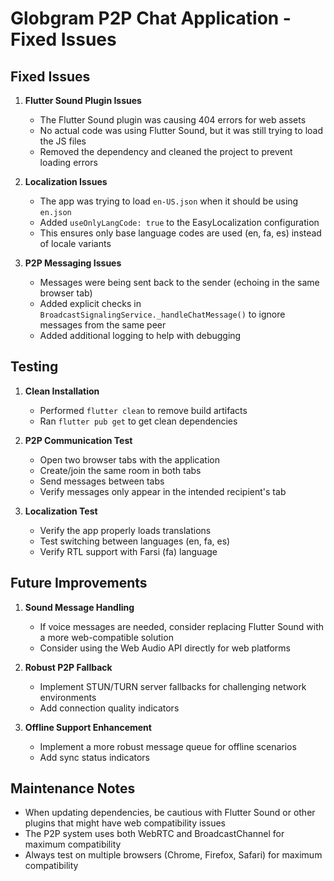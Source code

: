 # Globgram P2P Chat Application - Fixed Issues

## Fixed Issues

1. **Flutter Sound Plugin Issues**
   - The Flutter Sound plugin was causing 404 errors for web assets
   - No actual code was using Flutter Sound, but it was still trying to load the JS files
   - Removed the dependency and cleaned the project to prevent loading errors

2. **Localization Issues**
   - The app was trying to load `en-US.json` when it should be using `en.json`
   - Added `useOnlyLangCode: true` to the EasyLocalization configuration
   - This ensures only base language codes are used (en, fa, es) instead of locale variants

3. **P2P Messaging Issues**
   - Messages were being sent back to the sender (echoing in the same browser tab)
   - Added explicit checks in `BroadcastSignalingService._handleChatMessage()` to ignore messages from the same peer
   - Added additional logging to help with debugging

## Testing

1. **Clean Installation**
   - Performed `flutter clean` to remove build artifacts
   - Ran `flutter pub get` to get clean dependencies

2. **P2P Communication Test**
   - Open two browser tabs with the application
   - Create/join the same room in both tabs
   - Send messages between tabs
   - Verify messages only appear in the intended recipient's tab

3. **Localization Test**
   - Verify the app properly loads translations
   - Test switching between languages (en, fa, es)
   - Verify RTL support with Farsi (fa) language

## Future Improvements

1. **Sound Message Handling**
   - If voice messages are needed, consider replacing Flutter Sound with a more web-compatible solution
   - Consider using the Web Audio API directly for web platforms

2. **Robust P2P Fallback**
   - Implement STUN/TURN server fallbacks for challenging network environments
   - Add connection quality indicators

3. **Offline Support Enhancement**
   - Implement a more robust message queue for offline scenarios
   - Add sync status indicators

## Maintenance Notes

- When updating dependencies, be cautious with Flutter Sound or other plugins that might have web compatibility issues
- The P2P system uses both WebRTC and BroadcastChannel for maximum compatibility
- Always test on multiple browsers (Chrome, Firefox, Safari) for maximum compatibility
